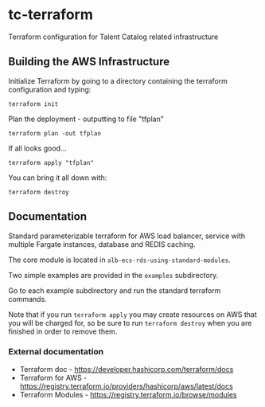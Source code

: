 # tc-terraform
Terraform configuration for Talent Catalog related infrastructure

## Building the AWS Infrastructure

Initialize Terraform by going to a directory containing the terraform configuration and typing:

```
terraform init
```

Plan the deployment - outputting to file "tfplan"
```
terraform plan -out tfplan
```

If all looks good...
```
terraform apply "tfplan"
```


You can bring it all down with:
```
terraform destroy
```

## Documentation
Standard parameterizable terraform for AWS load balancer, service with multiple Fargate 
instances, database and REDIS caching.

The core module is located in `alb-ecs-rds-using-standard-modules`.
       
Two simple examples are provided in the `examples` subdirectory.

Go to each example subdirectory and run the standard terraform commands.
                                                                           
Note that if you run `terraform apply` you may create resources on AWS that you will be charged 
for, so be sure to run `terraform destroy` when you are finished in order to remove them.

### External documentation
* Terraform doc - https://developer.hashicorp.com/terraform/docs
* Terraform for AWS - https://registry.terraform.io/providers/hashicorp/aws/latest/docs
* Terraform Modules - https://registry.terraform.io/browse/modules

